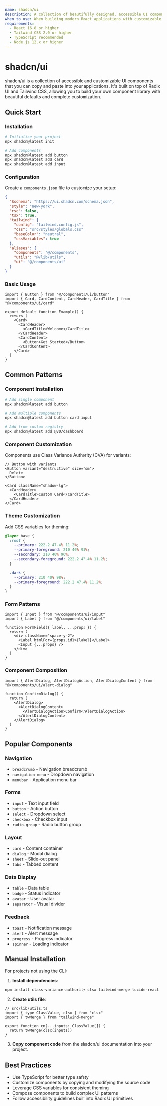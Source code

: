 ```yaml
---
name: shadcn/ui
description: A collection of beautifully designed, accessible UI components built with Radix UI and Tailwind CSS
when_to_use: When building modern React applications with customizable, copy-pasteable components that can be easily themed and composed
requirements:
  - React 16.8 or higher
  - Tailwind CSS 2.0 or higher
  - TypeScript recommended
  - Node.js 12.x or higher
---
```


# shadcn/ui

shadcn/ui is a collection of accessible and customizable UI components that you can copy and paste into your applications. It's built on top of Radix UI and Tailwind CSS, allowing you to build your own component library with beautiful defaults and complete customization.

## Quick Start

### Installation

```bash
# Initialize your project
npx shadcn@latest init

# Add components
npx shadcn@latest add button
npx shadcn@latest add card
npx shadcn@latest add input
```

### Configuration

Create a `components.json` file to customize your setup:

```json
{
  "$schema": "https://ui.shadcn.com/schema.json",
  "style": "new-york",
  "rsc": false,
  "tsx": true,
  "tailwind": {
    "config": "tailwind.config.js",
    "css": "src/styles/globals.css",
    "baseColor": "neutral",
    "cssVariables": true
  },
  "aliases": {
    "components": "@/components",
    "utils": "@/lib/utils",
    "ui": "@/components/ui"
  }
}
```

### Basic Usage

```tsx
import { Button } from "@/components/ui/button"
import { Card, CardContent, CardHeader, CardTitle } from "@/components/ui/card"

export default function Example() {
  return (
    <Card>
      <CardHeader>
        <CardTitle>Welcome</CardTitle>
      </CardHeader>
      <CardContent>
        <Button>Get Started</Button>
      </CardContent>
    </Card>
  )
}
```

## Common Patterns

### Component Installation

```bash
# Add single component
npx shadcn@latest add button

# Add multiple components
npx shadcn@latest add button card input

# Add from custom registry
npx shadcn@latest add @v0/dashboard
```

### Component Customization

Components use Class Variance Authority (CVA) for variants:

```tsx
// Button with variants
<Button variant="destructive" size="sm">
  Delete
</Button>

<Card className="shadow-lg">
  <CardHeader>
    <CardTitle>Custom Card</CardTitle>
  </CardHeader>
</Card>
```

### Theme Customization

Add CSS variables for theming:

```css
@layer base {
  :root {
    --primary: 222.2 47.4% 11.2%;
    --primary-foreground: 210 40% 98%;
    --secondary: 210 40% 96%;
    --secondary-foreground: 222.2 47.4% 11.2%;
  }

  .dark {
    --primary: 210 40% 98%;
    --primary-foreground: 222.2 47.4% 11.2%;
  }
}
```

### Form Patterns

```tsx
import { Input } from "@/components/ui/input"
import { Label } from "@/components/ui/label"

function FormField({ label, ...props }) {
  return (
    <div className="space-y-2">
      <Label htmlFor={props.id}>{label}</Label>
      <Input {...props} />
    </div>
  )
}
```

### Component Composition

```tsx
import { AlertDialog, AlertDialogAction, AlertDialogContent } from "@/components/ui/alert-dialog"

function ConfirmDialog() {
  return (
    <AlertDialog>
      <AlertDialogContent>
        <AlertDialogAction>Confirm</AlertDialogAction>
      </AlertDialogContent>
    </AlertDialog>
  )
}
```

## Popular Components

### Navigation
- `breadcrumb` - Navigation breadcrumb
- `navigation-menu` - Dropdown navigation
- `menubar` - Application menu bar

### Forms
- `input` - Text input field
- `button` - Action button
- `select` - Dropdown select
- `checkbox` - Checkbox input
- `radio-group` - Radio button group

### Layout
- `card` - Content container
- `dialog` - Modal dialog
- `sheet` - Slide-out panel
- `tabs` - Tabbed content

### Data Display
- `table` - Data table
- `badge` - Status indicator
- `avatar` - User avatar
- `separator` - Visual divider

### Feedback
- `toast` - Notification message
- `alert` - Alert message
- `progress` - Progress indicator
- `spinner` - Loading indicator

## Manual Installation

For projects not using the CLI:

1. **Install dependencies**:
```bash
npm install class-variance-authority clsx tailwind-merge lucide-react
```

2. **Create utils file**:
```tsx
// src/lib/utils.ts
import { type ClassValue, clsx } from "clsx"
import { twMerge } from "tailwind-merge"

export function cn(...inputs: ClassValue[]) {
  return twMerge(clsx(inputs))
}
```

3. **Copy component code** from the shadcn/ui documentation into your project.

## Best Practices

- Use TypeScript for better type safety
- Customize components by copying and modifying the source code
- Leverage CSS variables for consistent theming
- Compose components to build complex UI patterns
- Follow accessibility guidelines built into Radix UI primitives
